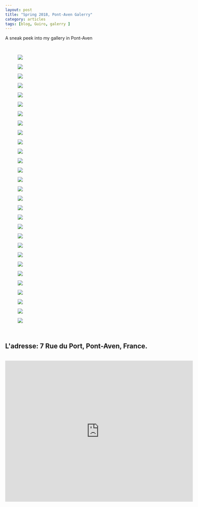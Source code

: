 ```yaml
---
layout: post
title: "Spring 2018, Pont-Aven Galerry"
category: articles
tags: [blog, Guiro, galerry ]
---
```


A sneak peek into my gallery in Pont-Aven

<br>
<figure>
	<img src="/images/galerie_printemps_1.JPG">
	<figcaption></figcaption>
</figure>
<figure>
        <img src="/images/galerie_printemps_2.JPG">
        <figcaption></figcaption>
</figure>

<figure>
        <img src="/images/go_fast.JPG">
        <figcaption></figcaption>
</figure>
<figure>
        <img src="/images/roule_ma_poule.JPG">
        <figcaption></figcaption>
</figure>
<figure>
        <img src="/images/roule_ma_poule_2.JPG">
        <figcaption></figcaption>
</figure>
<figure>
        <img src="/images/roule_ma_poule_3.JPG">
        <figcaption></figcaption>
</figure>
<figure>
        <img src="/images/de_la_main_a_la_main_2.JPG">
        <figcaption></figcaption>
</figure>
<figure>
        <img src="/images/de_la_main_a_la_main_3.JPG">
        <figcaption></figcaption>
</figure>
<figure>
        <img src="/images/de_la_main_a_la_main_4.JPG">
        <figcaption></figcaption>
</figure>

<figure>
        <img src="/images/face_a_la_mer.JPG">
        <figcaption></figcaption>
</figure>
<figure>
        <img src="/images/ca_tombe_bien.JPG">
        <figcaption></figcaption>
</figure>
<figure>
        <img src="/images/hip_hip-fest_noz_1.JPG">
        <figcaption></figcaption>
</figure>

<figure>
        <img src="/images/hip_hip-fest_noz_2.JPG">
        <figcaption></figcaption>
</figure>
<figure>
        <img src="/images/fest_noz1.JPG">
        <figcaption></figcaption>
</figure>
<figure>
        <img src="/images/fest_noz_2.JPG">
        <figcaption></figcaption>
</figure>

<figure>
        <img src="/images/la_voisine_du_dessus.JPG">
        <figcaption></figcaption>
</figure>
<figure>
        <img src="/images/la_voisine_du_dessus_2.JPG">
        <figcaption></figcaption>
</figure>
<figure>
        <img src="/images/la_voisine_du_dessus_3.JPG">
        <figcaption></figcaption>
</figure>
<figure>
        <img src="/images/la_voisine_du_dessus_4.JPG">
        <figcaption></figcaption>
</figure>
<figure>
        <img src="/images/la_venus_de_guiro.JPG">
        <figcaption></figcaption>
</figure>
<figure>
        <img src="/images/la_venus_de_guiro_2.JPG">
        <figcaption></figcaption>
</figure>
<figure>
        <img src="/images/acroche_toi.JPG">
        <figcaption></figcaption>
</figure>
<figure>
        <img src="/images/partir_en_vrie_1.JPG">
        <figcaption></figcaption>
</figure>

<figure>
        <img src="/images/partir_en_vrie_2.JPG">
        <figcaption></figcaption>
</figure>
<figure>
        <img src="/images/file_de_la_cote.JPG	">
        <figcaption></figcaption>
</figure>
<figure>
        <img src="/images/preum_1.JPG">
        <figcaption></figcaption>
</figure>
<figure>
        <img src="/images/preum_2.JPG">
        <figcaption></figcaption>
</figure>

<figure>
        <img src="/images/Villa_Daumier32.jpg">
        <figcaption></figcaption>
</figure>
<figure>
        <img src="/images/Villa_Daumier33.jpg">
        <figcaption></figcaption>
</figure>

<br>
<h2>
L'adresse: 7 Rue du Port, Pont-Aven, France.
</h2>

<br>
<iframe src="https://www.google.com/maps/embed?pb=!1m18!1m12!1m3!1d1893.09030778243!2d-3.749726713538104!3d47.85443146428721!2m3!1f0!2f0!3f0!3m2!1i1024!2i768!4f13.1!3m3!1m2!1s0x4810e87bbedfd1b1%3A0x43029687ac7ebcaa!2s7+Rue+du+Port!5e0!3m2!1sen!2sfr!4v1523562543284" width="600" height="450" frameborder="0" style="border:0" allowfullscreen></iframe>
